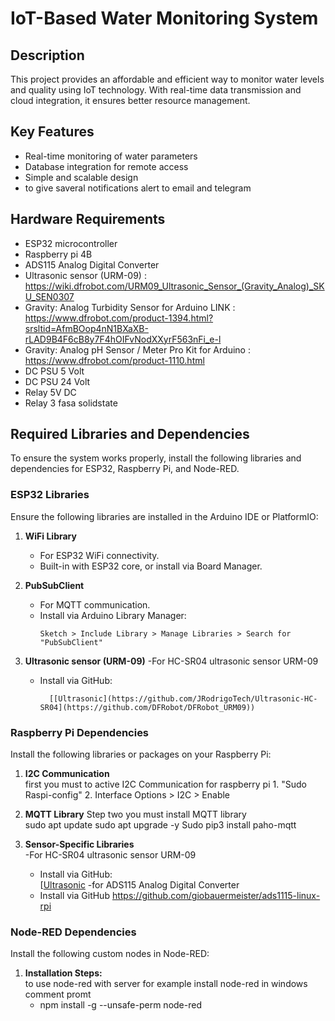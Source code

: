 # IoT-Based Water Monitoring System

## Description
This project provides an affordable and efficient way to monitor water levels and quality using IoT technology. With real-time data transmission and cloud integration, it ensures better resource management.

## Key Features
- Real-time monitoring of water parameters
- Database integration for remote access
- Simple and scalable design
- to give saveral notifications alert to email and telegram

## Hardware Requirements
- ESP32 microcontroller
- Raspberry pi 4B
- ADS115 Analog Digital Converter
- Ultrasonic sensor (URM-09) : https://wiki.dfrobot.com/URM09_Ultrasonic_Sensor_(Gravity_Analog)_SKU_SEN0307
- Gravity: Analog Turbidity Sensor for Arduino LINK : https://www.dfrobot.com/product-1394.html?srsltid=AfmBOop4nN1BXaXB-rLAD9B4F6cB8y7F4hOIFvNodXXyrF563nFi_e-l
- Gravity: Analog pH Sensor / Meter Pro Kit for Arduino : https://www.dfrobot.com/product-1110.html
- DC PSU 5 Volt
- DC PSU 24 Volt
- Relay 5V DC
- Relay 3 fasa solidstate

## Required Libraries and Dependencies

To ensure the system works properly, install the following libraries and dependencies for ESP32, Raspberry Pi, and Node-RED.


### **ESP32 Libraries**
Ensure the following libraries are installed in the Arduino IDE or PlatformIO:

1. **WiFi Library**  
   - For ESP32 WiFi connectivity.  
   - Built-in with ESP32 core, or install via Board Manager.

2. **PubSubClient**  
   - For MQTT communication.  
   - Install via Arduino Library Manager:  
     ```
     Sketch > Include Library > Manage Libraries > Search for "PubSubClient"
     ```
3. **Ultrasonic sensor (URM-09)** 
   -For HC-SR04 ultrasonic sensor URM-09
   - Install via GitHub:  
     ```
       [[Ultrasonic](https://github.com/JRodrigoTech/Ultrasonic-HC-SR04](https://github.com/DFRobot/DFRobot_URM09))
     
     ```
### **Raspberry Pi Dependencies**
Install the following libraries or packages on your Raspberry Pi:

1. **I2C Communication**  
      first you must to active I2C Communication for raspberry pi
       1. "Sudo Raspi-config"
       2. Interface Options > I2C > Enable
     
4. **MQTT Library**
    Step two you must install MQTT library  
     sudo apt update
     sudo apt upgrade -y
     Sudo pip3 install paho-mqtt

3. **Sensor-Specific Libraries**  
   -For HC-SR04 ultrasonic sensor URM-09
   - Install via GitHub:  
     [[Ultrasonic](https://github.com/JRodrigoTech/Ultrasonic-HC-SR04](https://github.com/DFRobot/DFRobot_URM09))
   -for ADS115 Analog Digital Converter
    - Install via GitHub
      https://github.com/giobauermeister/ads1115-linux-rpi

### **Node-RED Dependencies**
Install the following custom nodes in Node-RED:

1. **Installation Steps:**  
    to use node-red with server for example install node-red in windows comment promt
    - npm install -g --unsafe-perm node-red
